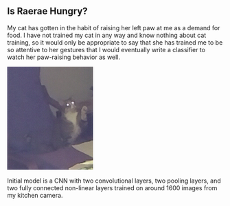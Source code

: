 ## Is Raerae Hungry?

My cat has gotten in the habit of raising her left paw at me as a demand for food. I have not trained my cat in any way and know nothing about cat training, so it would only be appropriate to say that she has trained me to be so attentive to her gestures that I would eventually write a classifier to watch her paw-raising behavior as well.

![Raerae hungry](./images/hungry_image.jpg)

Initial model is a CNN with two convolutional layers, two pooling layers, and two fully connected non-linear layers trained on around 1600 images from my kitchen camera.
